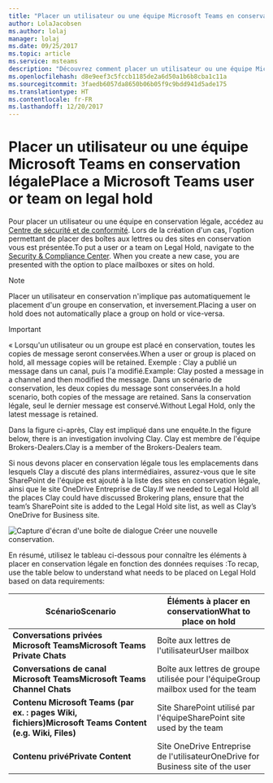 ```yaml
---
title: "Placer un utilisateur ou une équipe Microsoft Teams en conservation légale"
author: LolaJacobsen
ms.author: lolaj
manager: lolaj
ms.date: 09/25/2017
ms.topic: article
ms.service: msteams
description: "Découvrez comment placer un utilisateur ou une équipe Microsoft Teams en conservation légale à l'aide du Centre de sécurité et de conformité et quels sont les éléments nécessaires à une conservation légale en fonction des données requises."
ms.openlocfilehash: d8e9eef3c5fccb1185de2a6d50a1b6b8cba1c11a
ms.sourcegitcommit: 3faedb6057da8650b06b05f9c9bdd941d5ade175
ms.translationtype: HT
ms.contentlocale: fr-FR
ms.lasthandoff: 12/20/2017
---
```

<a name="place-a-microsoft-teams-user-or-team-on-legal-hold"></a><span data-ttu-id="cd9f8-103">Placer un utilisateur ou une équipe Microsoft Teams en conservation légale</span><span class="sxs-lookup"><span data-stu-id="cd9f8-103">Place a Microsoft Teams user or team on legal hold</span></span>
==================================================

<span data-ttu-id="cd9f8-p101">Pour placer un utilisateur ou une équipe en conservation légale, accédez au [Centre de sécurité et de conformité](https://go.microsoft.com/fwlink/?linkid=854628). Lors de la création d'un cas, l'option permettant de placer des boîtes aux lettres ou des sites en conservation vous est présentée.</span><span class="sxs-lookup"><span data-stu-id="cd9f8-p101">To put a user or a team on Legal Hold, navigate to the [Security & Compliance Center](https://go.microsoft.com/fwlink/?linkid=854628). When you create a new case, you are presented with the option to place mailboxes or sites on hold.</span></span>

> [!NOTE]
> <span data-ttu-id="cd9f8-106">Placer un utilisateur en conservation n'implique pas automatiquement le placement d'un groupe en conservation, et inversement.</span><span class="sxs-lookup"><span data-stu-id="cd9f8-106">Placing a user on hold does not automatically place a group on hold or vice-versa.</span></span>

> [!IMPORTANT]
> <span data-ttu-id="cd9f8-107">« Lorsqu'un utilisateur ou un groupe est placé en conservation, toutes les copies de message seront conservées.</span><span class="sxs-lookup"><span data-stu-id="cd9f8-107">When a user or group is placed on hold, all message copies will be retained.</span></span> <span data-ttu-id="cd9f8-108">Exemple : Clay a publié un message dans un canal, puis l'a modifié.</span><span class="sxs-lookup"><span data-stu-id="cd9f8-108">Example: Clay posted a message in a channel and then modified the message.</span></span> <span data-ttu-id="cd9f8-109">Dans un scénario de conservation, les deux copies du message sont conservées.</span><span class="sxs-lookup"><span data-stu-id="cd9f8-109">In a hold scenario, both copies of the message are retained.</span></span> <span data-ttu-id="cd9f8-110">Sans la conservation légale, seul le dernier message est conservé.</span><span class="sxs-lookup"><span data-stu-id="cd9f8-110">Without Legal Hold, only the latest message is retained.</span></span>



<span data-ttu-id="cd9f8-111">Dans la figure ci-après, Clay est impliqué dans une enquête.</span><span class="sxs-lookup"><span data-stu-id="cd9f8-111">In the figure below, there is an investigation involving Clay.</span></span> <span data-ttu-id="cd9f8-112">Clay est membre de l'équipe Brokers-Dealers.</span><span class="sxs-lookup"><span data-stu-id="cd9f8-112">Clay is a member of the Brokers-Dealers team.</span></span>

<span data-ttu-id="cd9f8-113">Si nous devons placer en conservation légale tous les emplacements dans lesquels Clay a discuté des plans intermédiaires, assurez-vous que le site SharePoint de l'équipe est ajouté à la liste des sites en conservation légale, ainsi que le site OneDrive Entreprise de Clay.</span><span class="sxs-lookup"><span data-stu-id="cd9f8-113">If we needed to Legal Hold all the places Clay could have discussed Brokering plans, ensure that the team’s SharePoint site is added to the Legal Hold site list, as well as Clay’s OneDrive for Business site.</span></span>

![Capture d'écran d'une boîte de dialogue Créer une nouvelle conservation.](media/Place_a_Microsoft_Teams_user_or_team_on_legal_hold_image3.png)

<span data-ttu-id="cd9f8-115">En résumé, utilisez le tableau ci-dessous pour connaître les éléments à placer en conservation légale en fonction des données requises :</span><span class="sxs-lookup"><span data-stu-id="cd9f8-115">To recap, use the table below to understand what needs to be placed on Legal Hold based on data requirements:</span></span>

|<span data-ttu-id="cd9f8-116">Scénario</span><span class="sxs-lookup"><span data-stu-id="cd9f8-116">Scenario</span></span>  |<span data-ttu-id="cd9f8-117">Éléments à placer en conservation</span><span class="sxs-lookup"><span data-stu-id="cd9f8-117">What to place on hold</span></span>  |
|---------|---------|
|<span data-ttu-id="cd9f8-118">**Conversations privées Microsoft Teams**</span><span class="sxs-lookup"><span data-stu-id="cd9f8-118">**Microsoft Teams Private Chats**</span></span>     |<span data-ttu-id="cd9f8-119">Boîte aux lettres de l'utilisateur</span><span class="sxs-lookup"><span data-stu-id="cd9f8-119">User mailbox</span></span>         |
|<span data-ttu-id="cd9f8-120">**Conversations de canal Microsoft Teams**</span><span class="sxs-lookup"><span data-stu-id="cd9f8-120">**Microsoft Teams Channel Chats**</span></span>    |<span data-ttu-id="cd9f8-121">Boîte aux lettres de groupe utilisée pour l'équipe</span><span class="sxs-lookup"><span data-stu-id="cd9f8-121">Group mailbox used for the team</span></span>         |
|<span data-ttu-id="cd9f8-122">**Contenu Microsoft Teams (par ex. : pages Wiki, fichiers)**</span><span class="sxs-lookup"><span data-stu-id="cd9f8-122">**Microsoft Teams Content (e.g. Wiki, Files)**</span></span>     |<span data-ttu-id="cd9f8-123">Site SharePoint utilisé par l'équipe</span><span class="sxs-lookup"><span data-stu-id="cd9f8-123">SharePoint site used by the team</span></span>         |
|<span data-ttu-id="cd9f8-124">**Contenu privé**</span><span class="sxs-lookup"><span data-stu-id="cd9f8-124">**Private Content**</span></span>     |<span data-ttu-id="cd9f8-125">Site OneDrive Entreprise de l'utilisateur</span><span class="sxs-lookup"><span data-stu-id="cd9f8-125">OneDrive for Business site of the user</span></span>         |
